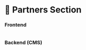 # 📎 Partners Section

### **Frontend**

<figure><img src="../../.gitbook/assetsBFL/partners-section.png" alt=""><figcaption></figcaption></figure>

### Backend (CMS)

<figure><img src="../../.gitbook/assetsBFL/partners-section-cms (1).png" alt=""><figcaption></figcaption></figure>
